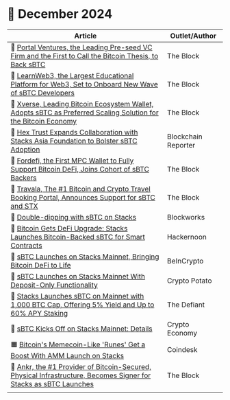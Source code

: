 # 🔸 December 2024

| Article                                                                                                                                                                                                                                                           | Outlet/Author       |
| ----------------------------------------------------------------------------------------------------------------------------------------------------------------------------------------------------------------------------------------------------------------- | ------------------- |
| 🧡 [Portal Ventures, the Leading Pre-seed VC Firm and the First to Call the Bitcoin Thesis, to Back sBTC](https://www.theblock.co/post/329292/portal-ventures-the-leading-pre-seed-vc-firm-and-the-first-to-call-the-bitcoin-thesis-to-back-sbtc?ref=stacksblog)  | The Block           |
| 🧡 [LearnWeb3, the Largest Educational Platform for Web3, Set to Onboard New Wave of sBTC Developers](https://www.theblock.co/post/330037/learnweb3-the-largest-educational-platform-for-web3-set-to-onboard-new-wave-of-sbtc-developers)                         | The Block           |
| 🧡 [Xverse, Leading Bitcoin Ecosystem Wallet, Adopts sBTC as Preferred Scaling Solution for the Bitcoin Economy](https://www.theblock.co/post/330649/xverse-leading-bitcoin-ecosystem-wallet-adopts-sbtc-as-preferred-scaling-solution-for-the-bitcoin-economy)   | The Block           |
| 🧡 [Hex Trust Expands Collaboration with Stacks Asia Foundation to Bolster sBTC Adoption](https://blockchainreporter.net/hex-trust-expands-collaboration-with-stacks-asia-foundation-to-bolster-sbtc-adoption/)                                                   | Blockchain Reporter |
| 🧡 [Fordefi, the First MPC Wallet to Fully Support Bitcoin DeFi, Joins Cohort of sBTC Backers](https://www.theblock.co/post/331016/fordefi-the-first-mpc-wallet-to-fully-support-bitcoin-defi-joins-cohort-of-sbtc-backers)                                       | The Block           |
| 🧡 [Travala, The #1 Bitcoin and Crypto Travel Booking Portal, Announces Support for sBTC and STX](https://www.theblock.co/post/331020/travala-the-1-bitcoin-and-crypto-travel-booking-portal-announces-support-for-sbtc-and-stx)                                  | The Block           |
| 🚀 [Double-dipping with sBTC on Stacks](https://blockworks.co/news/stacks-sbtc-double-dipping)                                                                                                                                                                    | Blockworks          |
| 🚀 [Bitcoin Gets DeFi Upgrade: Stacks Launches Bitcoin-Backed sBTC for Smart Contracts](https://hackernoon.com/bitcoin-gets-defi-upgrade-stacks-launches-bitcoin-backed-sbtc-for-smart-contracts)                                                                 | Hackernoon          |
| 🚀 [sBTC Launches on Stacks Mainnet, Bringing Bitcoin DeFi to Life](https://beincrypto.com/sbtc-launches-on-stacks-mainnet/)                                                                                                                                      | BeInCrypto          |
| 🚀 [sBTC Launches on Stacks Mainnet With Deposit-Only Functionality](https://cryptopotato.com/sbtc-launches-on-stacks-mainnet-with-deposit-only-functionality/?amp)                                                                                               | Crypto Potato       |
| 🚀 [Stacks Launches sBTC on Mainnet with 1,000 BTC Cap, Offering 5% Yield and Up to 60% APY Staking](https://thedefiant.io/news/blockchains/stacks-launches-sbtc-on-mainnet-1000-btc-cap-offering-5-yield-up-to-60-apy-b70deae1)                                  | The Defiant         |
| 🚀 [sBTC Kicks Off on Stacks Mainnet: Details](https://u.today/sbtc-kicks-off-on-stacks-mainnet-details)                                                                                                                                                          | Crypto Economy      |
| 🟧 [Bitcoin's Memecoin-Like 'Runes' Get a Boost With AMM Launch on Stacks](https://www.coindesk.com/tech/2024/12/18/bitcoins-memecoin-like-runes-get-a-boost-with-amm-launch-on-stacks)                                                                           | Coindesk            |
| 🧡 [Ankr, the #1 Provider of Bitcoin-Secured, Physical Infrastructure, Becomes Signer for Stacks as sBTC Launches](https://www.theblock.co/post/331411/ankr-the-1-provider-of-bitcoin-secured-physical-infrastructure-becomes-signer-for-stacks-as-sbtc-launches) | The Block           |
|                                                                                                                                                                                                                                                                   |                     |
